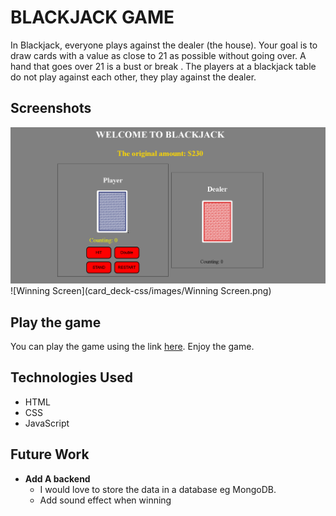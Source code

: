 
# **BLACKJACK GAME**

In Blackjack, everyone plays against the dealer (the house). Your goal is to draw cards with a value as close to 21 as possible without going over. A hand that goes over 21 is a bust or break . 
The players at a blackjack table do not play against each other, they play against the dealer.

## Screenshots

![Main Screen](https://github.com/HasanAbdirahman/Blackjack-Game/blob/main/card-deck-css/images/Screenshot%202022-11-09%20154907.png?raw=true)
![Winning Screen](card_deck-css/images/Winning Screen.png)

## Play the game
You can play the game using the link [here](https://hasanabdirahman.github.io/Blackjack-Game/). Enjoy the game.

## Technologies Used

- HTML
- CSS
- JavaScript

## Future Work

- **Add A backend**
  - I would love to store the data in a database eg MongoDB.
  - Add sound effect when winning
  

